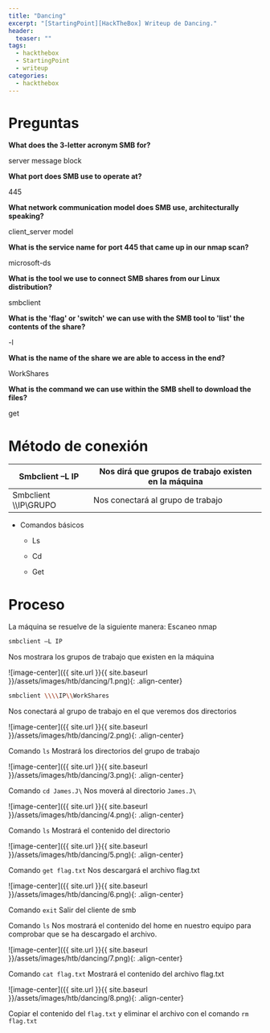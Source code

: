 ```yaml
---
title: "Dancing"
excerpt: "[StartingPoint][HackTheBox] Writeup de Dancing."
header:
  teaser: ""
tags:
  - hackthebox
  - StartingPoint
  - writeup
categories:
  - hackthebox
---
```



# Preguntas

**What does the 3-letter acronym SMB for?**

server message block

**What port does SMB use to operate at?**

445

**What network communication model does SMB use, architecturally speaking?**

client_server model

**What is the service name for port 445 that came up in our nmap scan?**

microsoft-ds

**What is the tool we use to connect SMB shares from our Linux distribution?**

smbclient

**What is the 'flag' or 'switch' we can use with the SMB tool to 'list' the contents of the share?**

-l

**What is the name of the share we are able to access in the end?**

WorkShares

**What is the command we can use within the SMB shell to download the files?**

get

# Método de conexión

| Smbclient –L IP | Nos dirá que grupos de trabajo existen en la máquina |
|--|--|
| Smbclient \\\\IP\\GRUPO | Nos conectará al grupo de trabajo |

- Comandos básicos

  - Ls

  - Cd

  - Get

# Proceso

La máquina se resuelve de la siguiente manera:
Escaneo nmap

```bash
smbclient –L IP
```      
Nos mostrara los grupos de trabajo que existen en la máquina

![image-center]({{ site.url }}{{ site.baseurl }}/assets/images/htb/dancing/1.png){: .align-center}

```bash
smbclient \\\\IP\\WorkShares
```
Nos conectará al grupo de trabajo en el que veremos dos directorios

![image-center]({{ site.url }}{{ site.baseurl }}/assets/images/htb/dancing/2.png){: .align-center}

Comando `ls` Mostrará los directorios del grupo de trabajo

![image-center]({{ site.url }}{{ site.baseurl }}/assets/images/htb/dancing/3.png){: .align-center}

Comando `cd James.J\` Nos moverá al directorio `James.J\`

![image-center]({{ site.url }}{{ site.baseurl }}/assets/images/htb/dancing/4.png){: .align-center}

Comando `ls` Mostrará el contenido del directorio

![image-center]({{ site.url }}{{ site.baseurl }}/assets/images/htb/dancing/5.png){: .align-center}

Comando `get flag.txt` Nos descargará el archivo flag.txt

![image-center]({{ site.url }}{{ site.baseurl }}/assets/images/htb/dancing/6.png){: .align-center}

Comando `exit` Salir del cliente de smb

Comando `ls` Nos mostrará el contenido del home en nuestro equipo para comprobar que se ha descargado el archivo.

![image-center]({{ site.url }}{{ site.baseurl }}/assets/images/htb/dancing/7.png){: .align-center}

Comando `cat flag.txt` Mostrará el contenido del archivo flag.txt

![image-center]({{ site.url }}{{ site.baseurl }}/assets/images/htb/dancing/8.png){: .align-center}

Copiar el contenido del `flag.txt` y eliminar el archivo con el comando `rm flag.txt`  
